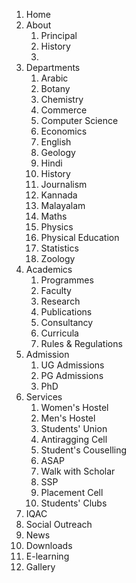 1. Home
1. About
    1. Principal
    2. History
    3. 
1. Departments
    1. Arabic
    2. Botany
    3. Chemistry
    4. Commerce
    5. Computer Science
    6. Economics
    7. English
    8. Geology
    9. Hindi
    10. History
    11. Journalism
    12. Kannada
    13. Malayalam
    15. Maths
    16. Physics
    17. Physical Education
    18. Statistics
    19. Zoology
1. Academics
    1. Programmes
    2. Faculty
    3. Research
    4. Publications
    5. Consultancy
    6. Curricula
    7. Rules & Regulations
1. Admission
    1. UG Admissions
    2. PG Admissions
    3. PhD
1. Services
    1. Women's Hostel
    2. Men's Hostel
    3. Students' Union
    4. Antiragging Cell
    5. Student's Couselling
    6. ASAP
    7. Walk with Scholar
    8. SSP
    9. Placement Cell
    10. Students' Clubs
1. IQAC
1. Social Outreach
1. News
1. Downloads
1. E-learning
1. Gallery
    
